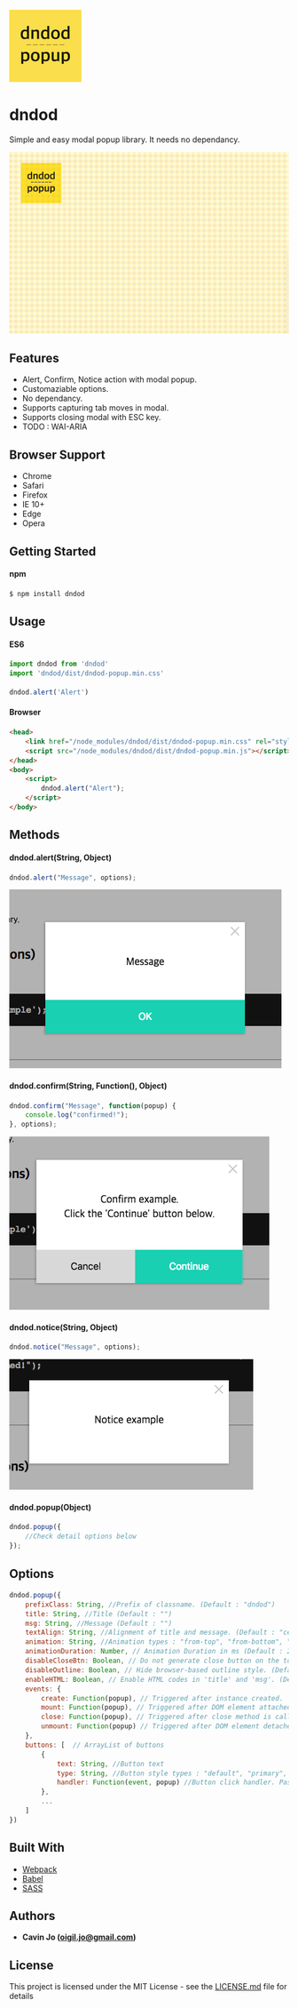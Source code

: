 ![logo](readme-logo.png)
# dndod

Simple and easy modal popup library. It needs no dependancy.
   
![clip](readme-clip.gif)
   
## Features
* Alert, Confirm, Notice action with modal popup.
* Customaziable options.
* No dependancy.
* Supports capturing tab moves in modal.
* Supports closing modal with ESC key.
* TODO : WAI-ARIA

## Browser Support
* Chrome
* Safari
* Firefox
* IE 10+
* Edge
* Opera

## Getting Started
#### npm
````bash
$ npm install dndod
````

## Usage
#### ES6
```javascript
import dndod from 'dndod'
import 'dndod/dist/dndod-popup.min.css'
    
dndod.alert('Alert')
```

#### Browser
```html
<head>
    <link href="/node_modules/dndod/dist/dndod-popup.min.css" rel="stylesheet" type="text/css">
    <script src="/node_modules/dndod/dist/dndod-popup.min.js"></script>
</head>
<body>
    <script>
        dndod.alert("Alert");
    </script>
</body>
```

## Methods
#### dndod.alert(String, Object)
````javascript
dndod.alert("Message", options);
````
![alert](readme-alert.png)
        
#### dndod.confirm(String, Function(), Object)
````javascript
dndod.confirm("Message", function(popup) {
    console.log("confirmed!");
}, options);
````
![confirm](readme-confirm.png)

#### dndod.notice(String, Object)
````javascript
dndod.notice("Message", options);
````
![notice](readme-notice.png)

#### dndod.popup(Object)
```` javascript
dndod.popup({
    //Check detail options below 
});
````

## Options
````javascript
dndod.popup({
    prefixClass: String, //Prefix of classname. (Default : "dndod")
    title: String, //Title (Default : "")
    msg: String, //Message (Default : "")
    textAlign: String, //Alignment of title and message. (Default : "center")
    animation: String, //Animation types : "from-top", "from-bottom", "none" (Default : "from-top")
    animationDuration: Number, // Animation Duration in ms (Default : 250)
    disableCloseBtn: Boolean, // Do not generate close button on the top right corner. (Default : false)
    disableOutline: Boolean, // Hide browser-based outline style. (Default : false)
    enableHTML: Boolean, // Enable HTML codes in 'title' and 'msg'. (Default : false)
    events: {
        create: Function(popup), // Triggered after instance created.
        mount: Function(popup), // Triggered after DOM element attached to document's body.
        close: Function(popup), // Triggered after close method is called.
        unmount: Function(popup) // Triggered after DOM element detached from document's body.   
    },
    buttons: [  // ArrayList of buttons
        {
            text: String, //Button text
            type: String, //Button style types : "default", "primary", "info", "success", "warning", "danger" (Default: "default")
            handler: Function(event, popup) //Button click handler. Pass
        },
        ...
    ]
})
````

## Built With

* [Webpack](https://webpack.js.org)
* [Babel](https://babeljs.io)
* [SASS](https://sass-lang.com)

## Authors

* **Cavin Jo (<oigil.jo@gmail.com>)**


## License

This project is licensed under the MIT License - see the [LICENSE.md](LICENSE.md) file for details

